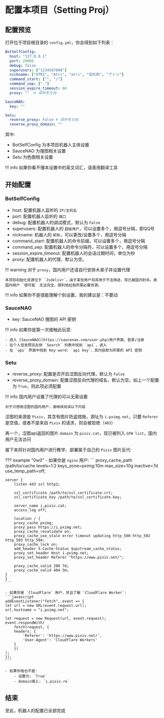 # 配置本项目（Setting Proj）

## 配置预览
打开位于项目根目录的 `config.yml`，你会得到如下列表：
```yaml
BotSelfConfig:
  host: "127.0.0.1"
  port: 20000
  debug: false
  superusers: ["1234567890"]
  nickname: ["ATRI", "Atri", "atri", "亚托莉", "アトリ"]
  command_start: ["", "/"]
  command_sep: ["."]
  session_expire_timeout: 60
  proxy: ""  # 请参考文档

SauceNAO:
  key: ""

Setu:
  reverse_proxy: False # 请参考文档
  reverse_proxy_domain: ""
```

其中:

- BotSelfConfig 为本项目机器人主体设置
- SauceNAO 为搜图相关设置
- Setu 为色图相关设置

!!! info
    如果你看不懂本设置中的英文词汇，请善用翻译工具

## 开始配置

### BotSelfConfig

- host: 配置机器人监听的 `IP/主机名`
- port: 配置机器人监听的 `端口`
- debug: 配置机器人的调试模式，默认为 `False`
- superusers: 配置机器人的 `超级用户`，可以设置多个，用逗号分隔，即QQ号
- nickname: 机器人的 `昵称`，可以更改/设置多个，用逗号分隔
- command_start: 配置机器人的命令前缀，可以设置多个，用逗号分隔
- command_sep: 配置机器人的命令分隔符，可以设置多个，用逗号分隔
- session_expire_timeout: 配置机器人的会话过期时间，单位为秒
- proxy: 配置机器人的代理，默认为空。

!!! warning
    对于 `proxy`，国内用户还请自行安排木弟子并设置代理

    本项目初始化资源位于 `Jsdelivr`，由于某些用户将其用于不法用途，现已被国内封杀。故国内用户 `很可能` 无法完全、顺利地拉取所需必要资源。

!!! info
    如果你不是很能理解个别设置，我的建议是：不要动

### SauceNAO

- key: SauceNAO 搜图的 API 密钥

!!! info
    如果你是第一次接触此玩意:

    - 进入 [SauceNAO](https://saucenao.com/user.php)用户界面，登录/注册
    - 在个人信息预览左侧 `Search` 列表中找到 `api`，进入
    - 在 `api` 界面中找到 Key word: `api key`，其内容即为所需的 API 密钥


### Setu

- reverse_proxy: 配置是否开启涩图反向代理，默认为 `False`
- reverse_proxy_domain: 配置涩图反向代理的域名，默认为空。如上一个配置为 `True`，则此项必须配置

!!! info
    国内用户设置了代理的可以无需设置

    对于只想用涩图的国内用户，请继续阅读以下内容

涩图的来源是 `Pixiv`，其含有图片防盗措施，源址为 `i.pximg.net`，只要 `Referer` 是空值，或者不是来自 `Pixiv` 的请求，则会被拒绝（`403`）

再一个，涩图api返回的图片 `domain` 为 `pixiv.cat`，现已被列入 `GFW list`，国内用户无法访问

接下来将针对国内用户进行教学、部署属于自己的 `Pixiv` 图片反代:

??? example "0w0"
    - 如果你是 `nginx` 用户:
    ```
    proxy_cache_path /path/to/cache levels=1:2 keys_zone=pximg:10m max_size=10g inactive=7d use_temp_path=off;

    server {
        listen 443 ssl http2;

        ssl_certificate /path/to/ssl_certificate.crt;
        ssl_certificate_key /path/to/ssl_certificate.key;

        server_name i.pixiv.cat;
        access_log off;

        location / {
        proxy_cache pximg;
        proxy_pass https://i.pximg.net;
        proxy_cache_revalidate on;
        proxy_cache_use_stale error timeout updating http_500 http_502 http_503 http_504;
        proxy_cache_lock on;
        add_header X-Cache-Status $upstream_cache_status;
        proxy_set_header Host i.pximg.net;
        proxy_set_header Referer "https://www.pixiv.net/";

        proxy_cache_valid 200 7d;
        proxy_cache_valid 404 5m;
    }
    }
    ```

    - 如果你是 `CloudFlare` 用户，并且了解 `CloudFlare Worker`:
    ```javascript
    addEventListener("fetch", event => {
    let url = new URL(event.request.url);
    url.hostname = "i.pximg.net";

    let request = new Request(url, event.request);
    event.respondWith(
        fetch(request, {
        headers: {
            'Referer': 'https://www.pixiv.net/',
            'User-Agent': 'Cloudflare Workers'
        }
        })
    );
    });
    ```

    - 如果你啥也不是:
        - 设置为: `True`
        - domain填入: `i.pixiv.re`

## 结束

至此，机器人的配置已全部完成
